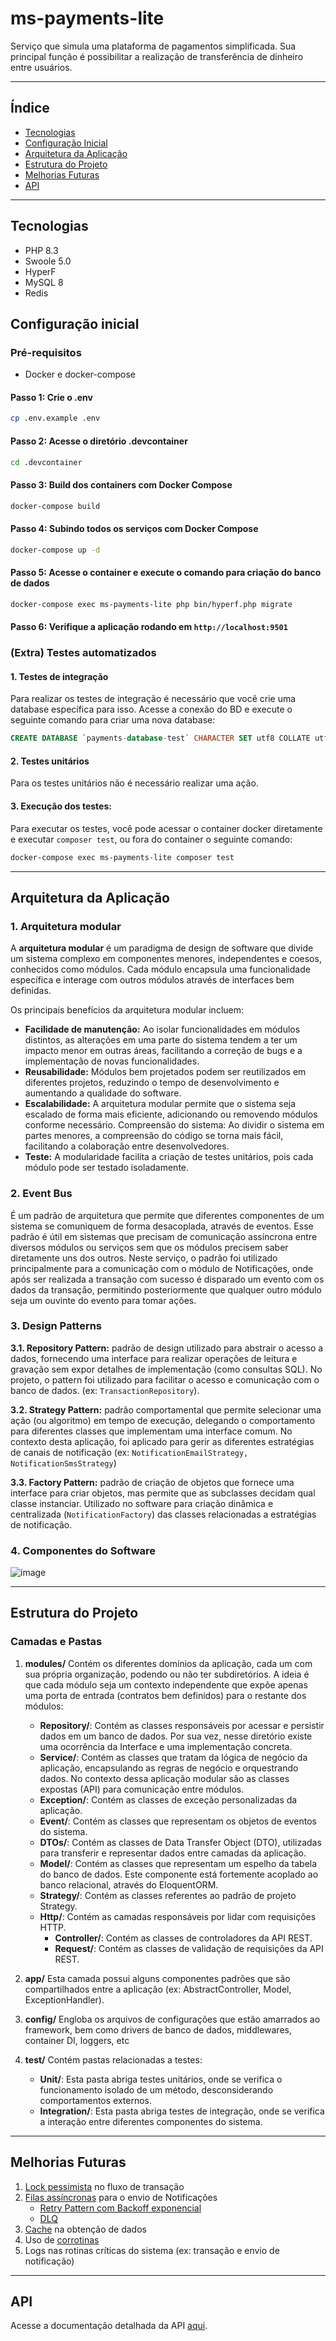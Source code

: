 
# ms-payments-lite

Serviço que simula uma plataforma de pagamentos simplificada. Sua principal função é possibilitar a realização de transferência de dinheiro entre usuários.

---

## Índice
- [Tecnologias](#tecnologias)
- [Configuração Inicial](#configuração-inicial)
- [Arquitetura da Aplicação](#arquitetura-da-aplicação)
- [Estrutura do Projeto](#estrutura-do-projeto)
- [Melhorias Futuras](#melhorias-futuras)
- [API](#api)
---

## Tecnologias
 - PHP 8.3
 - Swoole 5.0
 - HyperF
 - MySQL 8
 - Redis

## Configuração inicial

### Pré-requisitos
- Docker e docker-compose

#### Passo 1: Crie o .env

```bash
cp .env.example .env
```

#### Passo 2: Acesse o diretório .devcontainer

```bash
cd .devcontainer
```

#### Passo 3: Build dos containers com Docker Compose

```bash
docker-compose build
```

#### Passo 4: Subindo todos os serviços com Docker Compose

```bash
docker-compose up -d
```
#### Passo 5: Acesse o container e execute o comando para criação do banco de dados

```bash
docker-compose exec ms-payments-lite php bin/hyperf.php migrate
```

#### Passo 6: Verifique a aplicação rodando em ```http://localhost:9501```

### (Extra) Testes automatizados

#### 1. Testes de integração
Para realizar os testes de integração é necessário que você crie uma database específica para isso. Acesse a conexão do BD e execute o seguinte comando para criar uma nova database:
```sql
CREATE DATABASE `payments-database-test` CHARACTER SET utf8 COLLATE utf8_general_ci;
```
#### 2. Testes unitários
Para os testes unitários não é necessário realizar uma ação.

#### 3. Execução dos testes:
Para executar os testes, você pode acessar o container docker diretamente e executar ```composer test```, ou fora do container o seguinte comando:
```bash
docker-compose exec ms-payments-lite composer test
```
---

## Arquitetura da Aplicação

### 1. Arquitetura modular

A **arquitetura modular** é um paradigma de design de software que divide um sistema complexo em componentes menores, independentes e coesos, conhecidos como módulos. Cada módulo encapsula uma funcionalidade específica e interage com outros módulos através de interfaces bem definidas.

Os principais benefícios da arquitetura modular incluem:

- **Facilidade de manutenção:** Ao isolar funcionalidades em módulos distintos, as alterações em uma parte do sistema tendem a ter um impacto menor em outras áreas, facilitando a correção de bugs e a implementação de novas funcionalidades.
- **Reusabilidade:** Módulos bem projetados podem ser reutilizados em diferentes projetos, reduzindo o tempo de desenvolvimento e aumentando a qualidade do software.
- **Escalabilidade:** A arquitetura modular permite que o sistema seja escalado de forma mais eficiente, adicionando ou removendo módulos conforme necessário.
Compreensão do sistema: Ao dividir o sistema em partes menores, a compreensão do código se torna mais fácil, facilitando a colaboração entre desenvolvedores.
- **Teste:** A modularidade facilita a criação de testes unitários, pois cada módulo pode ser testado isoladamente.

### 2. Event Bus
É um padrão de arquitetura que permite que diferentes componentes de um sistema se comuniquem de forma desacoplada, através de eventos. Esse padrão é útil em sistemas que precisam de comunicação assíncrona entre diversos módulos ou serviços sem que os módulos precisem saber diretamente uns dos outros. Neste serviço, o padrão foi utilizado principalmente para a comunicação com o módulo de Notificações, onde após ser realizada a transação com sucesso é disparado um evento com os dados da transação, permitindo posteriormente que qualquer outro módulo seja um ouvinte do evento para tomar ações.

### 3. Design Patterns
**3.1. Repository Pattern:**  padrão de design utilizado para abstrair o acesso a dados, fornecendo uma interface para realizar operações de leitura e gravação sem expor detalhes de implementação (como consultas SQL). No projeto, o pattern foi utilizado para facilitar o acesso e comunicação com o banco de dados. (ex: ```TransactionRepository```).

**3.2. Strategy Pattern:** padrão comportamental que permite selecionar uma ação (ou algoritmo) em tempo de execução, delegando o comportamento para diferentes classes que implementam uma interface comum. No contexto desta aplicação, foi aplicado para gerir as diferentes estratégias de canais de notificação (ex: ```NotificationEmailStrategy, NotificationSmsStrategy```)

**3.3. Factory Pattern:** padrão de criação de objetos que fornece uma interface para criar objetos, mas permite que as subclasses decidam qual classe instanciar. Utilizado no software para criação dinâmica e centralizada (```NotificationFactory```) das classes relacionadas a estratégias de notificação.

### 4. Componentes do Software
![image](https://github.com/user-attachments/assets/38ebf839-99cb-4ef9-a42a-a25f319e97c6)

---

## Estrutura do Projeto

### Camadas e Pastas

1. **modules/**
   Contém os diferentes domínios da aplicação, cada um com sua própria organização, podendo ou não ter subdiretórios. A ideia é que cada módulo seja um contexto independente que expõe apenas uma porta de entrada (contratos bem definidos) para o restante dos módulos:
   - **Repository/**: Contém as classes responsáveis por acessar e persistir dados em um banco de dados. Por sua vez, nesse diretório existe uma ocorrência da Interface e uma implementação concreta.
   - **Service/**: Contém as classes que tratam da lógica de negócio da aplicação, encapsulando as regras de negócio e orquestrando dados. No contexto dessa aplicação modular são as classes expostas (API) para comunicação entre módulos.
   - **Exception/**: Contém as classes de exceção personalizadas da aplicação.
   - **Event/**: Contém as classes que representam os objetos de eventos do sistema.
   - **DTOs/**: Contém as classes de Data Transfer Object (DTO), utilizadas para transferir e representar dados entre camadas da aplicação.
   - **Model/**: Contém as classes que representam um espelho da tabela do banco de dados. Este componente está fortemente acoplado ao banco relacional, através do EloquentORM.
   - **Strategy/**: Contém as classes referentes ao padrão de projeto Strategy.
   - **Http/**: Contém as camadas responsáveis por lidar com requisições HTTP.
     - **Controller/**: Contém as classes de controladores da API REST.
     - **Request/**: Contém as classes de validação de requisições da API REST.

2. **app/**
   Esta camada possui alguns componentes padrões que são compartilhados entre a aplicação (ex: AbstractController, Model, ExceptionHandler).

3. **config/**
   Engloba os arquivos de configurações que estão amarrados ao framework, bem como drivers de banco de dados, middlewares, container DI, loggers, etc

5. **test/**
   Contém pastas relacionadas a testes:
   - **Unit/**: Esta pasta abriga testes unitários, onde se verifica o funcionamento isolado de um método, desconsiderando comportamentos externos.
   - **Integration/**: Esta pasta abriga testes de integração, onde se verifica a interação entre diferentes componentes do sistema.

---

## Melhorias Futuras
1. [Lock pessimista](https://medium.com/@abhirup.acharya009/managing-concurrent-access-optimistic-locking-vs-pessimistic-locking-0f6a64294db7) no fluxo de transação
2. [Filas assíncronas](https://www.hyperf.wiki/3.1/#/en/async-queue?id=async-queue) para o envio de Notificações
   - [Retry Pattern com Backoff exponencial](https://docs.aws.amazon.com/prescriptive-guidance/latest/cloud-design-patterns/retry-backoff.html)
   - [DLQ](https://aws.amazon.com/pt/what-is/dead-letter-queue/)
4. [Cache](https://www.hyperf.wiki/3.1/#/en/cache?id=cache) na obtenção de dados
5. Uso de [corrotinas](https://www.hyperf.wiki/3.1/#/en/coroutine?id=coroutine)
6. Logs nas rotinas críticas do sistema (ex: transação e envio de notificação)

---

## API
Acesse a documentação detalhada da API [aqui](docs/API.md).
